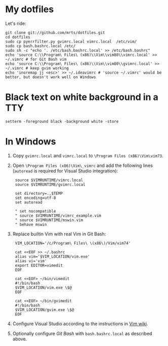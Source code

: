 # My dotfiles

Let's ride:

    git clone git://github.com/mrts/dotfiles.git
    cd dotfiles
    sudo cp pyerrfilter.py gvimrc.local vimrc.local  /etc/vim/
    sudo cp bash.bashrc.local /etc/
    sudo sh -c "echo '. /etc/bash.bashrc.local' >> /etc/bash.bashrc"
    echo 'source C:\\Program\ Files\ (x86)\\Vim\\vim80\\vimrc.local' >> ~/.vimrc # for Git Bash vim
    echo 'source C:\\Program\ Files\ (x86)\\Vim\\vim80\\gvimrc.local' >> ~/.vimrc # keep gvim working
    echo 'inoremap jj <esc>' >> ~/.ideavimrc # 'source ~/.vimrc' would be better, but doesn't work well on Windows

# Black text on white background in a TTY

    setterm -foreground black -background white -store

# In Windows

1. Copy `gvimrc.local` and `vimrc.local` to `\Program Files (x86)\Vim\vim73`.

1. Open `\Program Files (x86)\Vim\_vimrc` and add the following lines
   (`autoread` is required for Visual Studio integration):

        source $VIMRUNTIME/vimrc.local
        source $VIMRUNTIME/gvimrc.local
        
        set directory=.,$TEMP
        set encoding=utf-8
        set autoread
        
        " set nocompatible
        " source $VIMRUNTIME/vimrc_example.vim
        " source $VIMRUNTIME/mswin.vim
        " behave mswin

1. Replace builtin Vim with real Vim in Git Bash:

        VIM_LOCATION='/c/Program\ Files\ \(x86\)/Vim/vim74'

        cat <<EOF >> ~/.bashrc
        alias vim='$VIM_LOCATION/vim.exe'
        alias vi='vim'
        export EDITOR=vimedit
        EOF

        cat <<EOF> ~/bin/vimedit
        #!/bin/bash
        $VIM_LOCATION/vim.exe \$@
        EOF
        
        cat <<EOF> ~/bin/gvimedit
        #!/bin/bash
        $VIM_LOCATION/gvim.exe \$@
        EOF

1. Configure Visual Studio according to the instructions in
   [Vim wiki](http://vim.wikia.com/wiki/Integrate_gvim_with_Visual_Studio).

1. Optionally configure *Git Bash* with `bash.bashrc.local` as described above.
